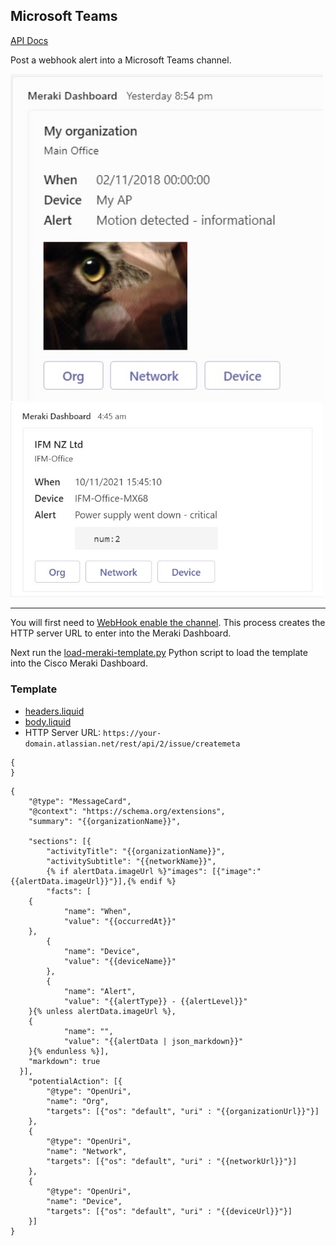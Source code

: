 ## Microsoft Teams

[API Docs](https://docs.microsoft.com/en-us/microsoftteams/platform/webhooks-and-connectors/how-to/connectors-using?tabs=cURL)

Post a webhook alert into a Microsoft Teams channel.

<img src="motion-alert-screenshot.jpg" alt="Motion alert" width="500">
<img src="power-supply-screenshot.jpg" alt="Power supply alert" width="500">

<hr>

You will first need to [WebHook enable the channel](https://docs.microsoft.com/en-us/microsoftteams/platform/webhooks-and-connectors/how-to/add-incoming-webhook).
This process creates the HTTP server URL to enter into the Meraki Dashboard.

Next run the [load-meraki-template.py](load-meraki-template.py) Python script to load the template into the Cisco Meraki Dashboard.

### Template 

- [headers.liquid](headers.liquid)
- [body.liquid](body.liquid)
- HTTP Server URL: `https://your-domain.atlassian.net/rest/api/2/issue/createmeta`


```headers.liquid
{
}
```
```body.liquid
{
	"@type": "MessageCard",
	"@context": "https://schema.org/extensions",
	"summary": "{{organizationName}}",

	"sections": [{
		"activityTitle": "{{organizationName}}",
		"activitySubtitle": "{{networkName}}",
		{% if alertData.imageUrl %}"images": [{"image":"{{alertData.imageUrl}}"}],{% endif %}
		"facts": [
    {
			"name": "When",
			"value": "{{occurredAt}}"
    },
		{
			"name": "Device",
			"value": "{{deviceName}}"
		},
		{
			"name": "Alert",
			"value": "{{alertType}} - {{alertLevel}}"
    }{% unless alertData.imageUrl %},
    {
			"name": "",
			"value": "{{alertData | json_markdown}}"
    }{% endunless %}],
    "markdown": true
  }],
	"potentialAction": [{
		"@type": "OpenUri",
		"name": "Org",
		"targets": [{"os": "default", "uri" : "{{organizationUrl}}"}]
	},
	{
		"@type": "OpenUri",
		"name": "Network",
		"targets": [{"os": "default", "uri" : "{{networkUrl}}"}]
	},
	{
		"@type": "OpenUri",
		"name": "Device",
		"targets": [{"os": "default", "uri" : "{{deviceUrl}}"}]
	}]
}
```